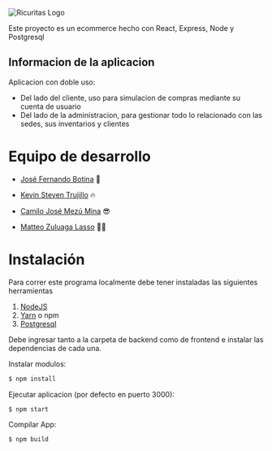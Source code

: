 ![Ricuritas Logo](https://res.cloudinary.com/kentruri/image/upload/v1615312416/LogoGithub_hwf3yy.png)

Este proyecto es un ecommerce hecho con React, Express, Node y Postgresql

## Informacion de la aplicacion

Aplicacion con doble uso:

- Del lado del cliente, uso para simulacion de compras mediante su cuenta de usuario
- Del lado de la administracion, para gestionar todo lo relacionado con las sedes, sus inventarios y clientes

# Equipo de desarrollo

- [José Fernando Botina](https://github.com/joseferbt) 🥵

- [Kevin Steven Trujillo](https://github.com/kentruri) 🔥
- [Camilo José Mezú Mina](https://github.com/camilojm27) 😎
- [Matteo Zuluaga Lasso](https://github.com/MatteoZL) 🧟‍♂

# Instalación

Para correr este programa localmente debe tener instaladas las siguientes herramientas

1. [NodeJS](https://nodejs.org/)
2. [Yarn](https://yarnpkg.com/) o npm
3. [Postgresql](http://postgresql.org/)

Debe ingresar tanto a la carpeta de backend como de frontend e instalar las dependencias de cada una.

Instalar modulos:

```bash
$ npm install
```

Ejecutar aplicacion (por defecto en puerto 3000):

```bash
$ npm start
```

Compilar App:

```bash
$ npm build
```